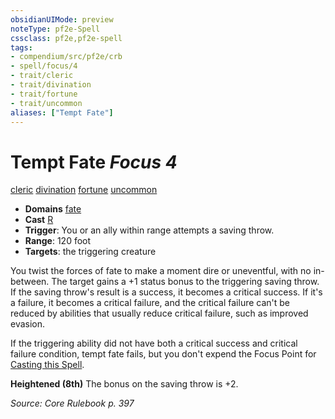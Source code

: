 ```yaml
---
obsidianUIMode: preview
noteType: pf2e-Spell
cssclass: pf2e,pf2e-spell
tags:
- compendium/src/pf2e/crb
- spell/focus/4
- trait/cleric
- trait/divination
- trait/fortune
- trait/uncommon
aliases: ["Tempt Fate"]
---
```

# Tempt Fate *Focus 4*   
[cleric](rules/traits/cleric.md "Cleric Class Trait")  [divination](rules/traits/divination.md "Divination School Trait")  [fortune](rules/traits/fortune.md "Fortune Effect Trait")  [uncommon](rules/traits/uncommon.md "Uncommon Rarity Trait")  

- **Domains** [fate](compendium/setting/domains.md#Fate)
- **Cast** [R](rules/core-rulebook/chapter-9-playing-the-game.md#Actions "Reaction") 
- **Trigger**: You or an ally within range attempts a saving throw.
- **Range**: 120 foot
- **Targets**: the triggering creature

You twist the forces of fate to make a moment dire or uneventful, with no in-between. The target gains a +1 status bonus to the triggering saving throw. If the saving throw's result is a success, it becomes a critical success. If it's a failure, it becomes a critical failure, and the critical failure can't be reduced by abilities that usually reduce critical failure, such as improved evasion.

If the triggering ability did not have both a critical success and critical failure condition, tempt fate fails, but you don't expend the Focus Point for [Casting this Spell](rules/actions/cast-a-spell.md).

**Heightened (8th)** The bonus on the saving throw is +2.

*Source: Core Rulebook p. 397*